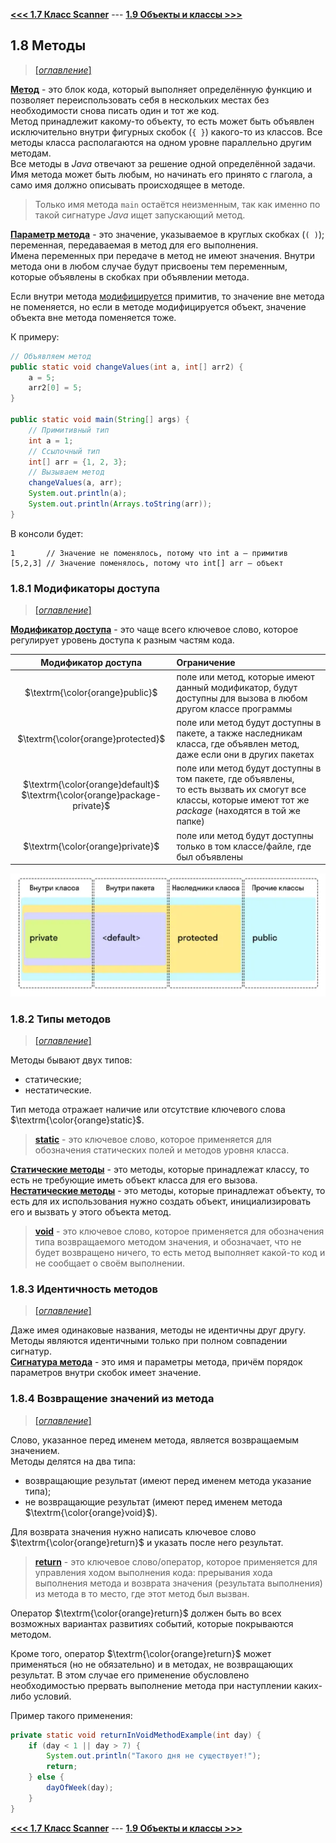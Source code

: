 [**<<< 1.7 Класс Scanner**](/conspect/01_07.md/#17-класс-scanner) ---
[**1.9 Объекты и классы >>>**](/conspect/01_09.md/#19-объекты-и-классы)

## 1.8 Методы

> [[_оглавление_]](../README.md)

[**Метод**](/conspect/definitions.md/#м) - это блок кода, который выполняет определённую функцию и позволяет
переиспользовать себя в нескольких местах без необходимости снова писать один и тот же код.  
Метод принадлежит какому-то объекту, то есть может быть объявлен исключительно внутри фигурных скобок (`{ }`) какого-то
из классов. Все методы класса располагаются на одном уровне параллельно другим методам.  
Все методы в _Java_ отвечают за решение одной определённой задачи.  
Имя метода может быть любым, но начинать его принято с глагола, а само имя должно описывать происходящее в методе.

> Только имя метода `main` остаётся неизменным, так как именно по такой сигнатуре _Java_ ищет запускающий метод.

[**Параметр метода**](/conspect/definitions.md/#п) - это значение, указываемое в круглых скобках (`( )`); переменная,
передаваемая в метод для его выполнения.  
Имена переменных при передаче в метод не имеют значения. Внутри метода они в любом случае будут присвоены тем
переменным, которые объявлены в скобках при объявлении метода.

Если внутри метода [модифицируется](/conspect/01_01.md/#111-виды-переменных) примитив, то значение вне метода не
поменяется, но если в методе модифицируется объект, значение объекта вне метода поменяется тоже.

К примеру:

```java
// Объявляем метод
public static void changeValues(int a, int[] arr2) {
    a = 5;
    arr2[0] = 5;
}

public static void main(String[] args) {
    // Примитивный тип
    int a = 1;
    // Ссылочный тип
    int[] arr = {1, 2, 3};
    // Вызываем метод
    changeValues(a, arr);
    System.out.println(a);
    System.out.println(Arrays.toString(arr));
}
```

В консоли будет:

```text
1       // Значение не поменялось, потому что int a — примитив
[5,2,3] // Значение поменялось, потому что int[] arr — объект
```

### 1.8.1 Модификаторы доступа

> [[_оглавление_]](../README.md)

[**Модификатор доступа**](/conspect/definitions.md/#м) - это чаще всего ключевое слово, которое регулирует уровень
доступа к разным частям кода.

|                            **Модификатор доступа**                            | **Ограничение**                                                                                                                                                |
|:-----------------------------------------------------------------------------:|:---------------------------------------------------------------------------------------------------------------------------------------------------------------|
|                        $\textrm{\color{orange}public}$                        | поле или метод, которые имеют данный модификатор, будут доступны для вызова в любом другом классе программы                                                    |
|                      $\textrm{\color{orange}protected}$                       | поле или метод будут доступны в пакете, а также наследникам класса, где объявлен метод, даже если они в других пакетах                                         |
| $\textrm{\color{orange}default}$<br/>$\textrm{\color{orange}package-private}$ | поле или метод будут доступны в том пакете, где объявлены,<br/>то есть вызвать их смогут все классы, которые имеют тот же _package_ (находятся в той же папке) |
|                       $\textrm{\color{orange}private}$                        | поле или метод будут доступны только в том классе/файле, где был объявлены                                                                                     |

![5.png](/pictures/5.png)

### 1.8.2 Типы методов

> [[_оглавление_]](../README.md)

Методы бывают двух типов:

- статические;
- нестатические.

Тип метода отражает наличие или отсутствие ключевого слова $\textrm{\color{orange}static}$.

> [**static**](/conspect/definitions.md/#s) - это ключевое слово, которое применяется для обозначения статических полей
> и методов уровня класса.

[**Статические методы**](/conspect/definitions.md/#с) - это методы, которые принадлежат классу, то есть не требующие
иметь объект класса для его вызова.  
[**Нестатические методы**](/conspect/definitions.md/#н) - это методы, которые принадлежат объекту, то есть для их
использования нужно создать объект, инициализировать его и вызвать у этого объекта метод.

> [**void**](/conspect/definitions.md/#v) - это ключевое слово, которое применяется для обозначения типа возвращаемого
> методом значения, и обозначает, что не будет возвращено ничего, то есть метод выполняет какой-то код и не сообщает о
> своём выполнении.

### 1.8.3 Идентичность методов

> [[_оглавление_]](../README.md)

Даже имея одинаковые названия, методы не идентичны друг другу. Методы являются идентичными только при полном совпадении 
сигнатур.  
[**Сигнатура метода**](/conspect/definitions.md/#с) - это имя и параметры метода, причём порядок параметров внутри
скобок имеет значение.

### 1.8.4 Возвращение значений из метода

> [[_оглавление_]](../README.md)

Слово, указанное перед именем метода, является возвращаемым значением.  
Методы делятся на два типа:

- возвращающие результат (имеют перед именем метода указание типа);
- не возвращающие результат (имеют перед именем метода $\textrm{\color{orange}void}$).

Для возврата значения нужно написать ключевое слово $\textrm{\color{orange}return}$ и указать после него результат.

> [**return**](/conspect/definitions.md/#r) - это ключевое слово/оператор, которое применяется для управления ходом
> выполнения кода: прерывания хода выполнения метода и возврата значения (результата выполнения) из метода в то место,
> где этот метод был вызван.

Оператор $\textrm{\color{orange}return}$ должен быть во всех возможных вариантах развитиях событий, которые покрываются 
методом.

Кроме того, оператор $\textrm{\color{orange}return}$ может применяться (но не обязательно) и в методах, не возвращающих 
результат. В этом случае его применение обусловлено необходимостью прервать выполнение метода при наступлении каких-либо 
условий.

Пример такого применения:

```java
private static void returnInVoidMethodExample(int day) {
    if (day < 1 || day > 7) {
        System.out.println("Такого дня не существует!");
        return;
    } else {
        dayOfWeek(day);
    }
}
```

[**<<< 1.7 Класс Scanner**](/conspect/01_07.md/#17-класс-scanner) ---
[**1.9 Объекты и классы >>>**](/conspect/01_09.md/#19-объекты-и-классы)
